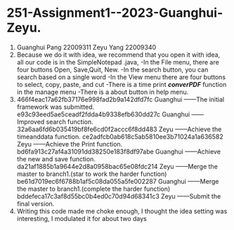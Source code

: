 # 251-Assignment1--2023-Guanghui-Zeyu.

1. Guanghui Pang 22009311
   Zeyu     Yang 22009340
2. Because we do it with idea, we recommend that you open it with idea, all our code is in the SimpleNotepad .java,
   -In the File menu, there are four buttons Open, Save,Quit, New.
   -In the search button, you can search based on a single word
   -In the View menu there are four buttons to select, copy, paste, and cut
   -There is a time print **_converPDF_** function in the manage menu
   -There is a about button in help menu.
3. 466f4eac17a62fb37176e998fad2b9a142dfd7fc Guanghui ——The initial framework was submitted.
   e93c93eed5ae5ceadf2fdda4b9338efb630dd27c Guanghui ——Improved search function.
   32a6aa6fd6b035419bf8fe6cd0f2accc6f8dd483 Zeyu     ——Achieve the timeanddata function.
   ce2adfcb0ab618c5ab5810ee3b71024a1a636582 Zeyu     ——Achieve the Print function.
   bd6fa913c27af4a31091dd38250e183f8df97abe Guanghui ——Achieve the new and save function.
   da21af1885b1a9644e2d8a0958bac65e08fdc214 Zeyu     ——Merge the master to branch1.(star to work the harder function)
   be61d7019ec6f6788b1af5c08da055a5fe002287 Guanghui ——Merge the master to branch1.(complete the harder function)
   bddefeca17c3af8d55bc0b4ed0c70d94d68341c3 Zeyu     ——Submit the final version.
4. Writing this code made me choke enough, I thought the idea setting was interesting, I modulated it for about two days